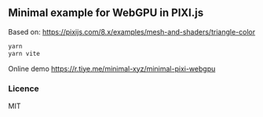 ## Minimal example for WebGPU in PIXI.js

Based on: https://pixijs.com/8.x/examples/mesh-and-shaders/triangle-color

```bash
yarn
yarn vite
```

Online demo https://r.tiye.me/minimal-xyz/minimal-pixi-webgpu

### Licence

MIT

